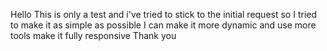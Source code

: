 Hello
This is only a test and i've tried to stick to the initial request so I tried to make it as simple as possible
I can make it more dynamic and use more tools make it fully responsive 
Thank you
